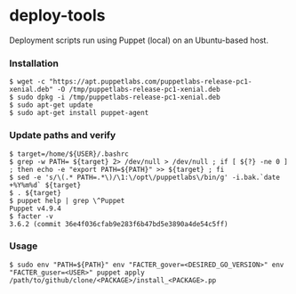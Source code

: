# deploy-tools
Deployment scripts run using Puppet (local) on an Ubuntu-based host.

### Installation ###
```
$ wget -c "https://apt.puppetlabs.com/puppetlabs-release-pc1-xenial.deb" -O /tmp/puppetlabs-release-pc1-xenial.deb 
$ sudo dpkg -i /tmp/puppetlabs-release-pc1-xenial.deb 
$ sudo apt-get update 
$ sudo apt-get install puppet-agent 
```

### Update paths and verify ###
```
$ target=/home/${USER}/.bashrc
$ grep -w PATH= ${target} 2> /dev/null > /dev/null ; if [ ${?} -ne 0 ] ; then echo -e "export PATH=${PATH}" >> ${target} ; fi
$ sed -e 's/\(.* PATH=.*\)/\1:\/opt\/puppetlabs\/bin/g' -i.bak.`date +%Y%m%d` ${target}
$ . ${target}
$ puppet help | grep \^Puppet 
Puppet v4.9.4
$ facter -v
3.6.2 (commit 36e4f036cfab9e283f6b47bd5e3890a4de54c5ff)
```

### Usage ###
```
$ sudo env "PATH=${PATH}" env "FACTER_gover=<DESIRED_GO_VERSION>" env "FACTER_guser=<USER>" puppet apply /path/to/github/clone/<PACKAGE>/install_<PACKAGE>.pp
```

